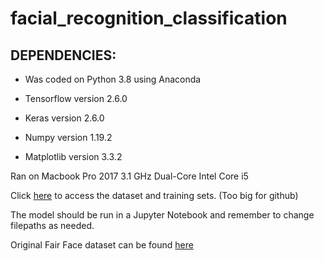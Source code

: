 # facial_recognition_classification

## DEPENDENCIES: ##
* Was coded on Python 3.8 using Anaconda 

* Tensorflow version 2.6.0

* Keras version 2.6.0

* Numpy version 1.19.2

* Matplotlib version 3.3.2

Ran on Macbook Pro 2017 3.1 GHz Dual-Core Intel Core i5

Click [here](https://drive.google.com/file/d/16xMAO1Du6kXXlbLwuGrkTyIUGvS5UCtt/view?usp=sharing) to access the dataset and training sets. (Too big for github)

The model should be run in a Jupyter Notebook and remember to change filepaths as needed. 

Original Fair Face dataset can be found [here](https://github.com/joojs/fairface)
